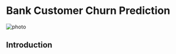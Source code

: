# Bank Customer Churn Prediction
 ![photo](https://images.pexels.com/photos/259200/pexels-photo-259200.jpeg?auto=compress&cs=tinysrgb&w=1260&h=750&dpr=1)

## Introduction

